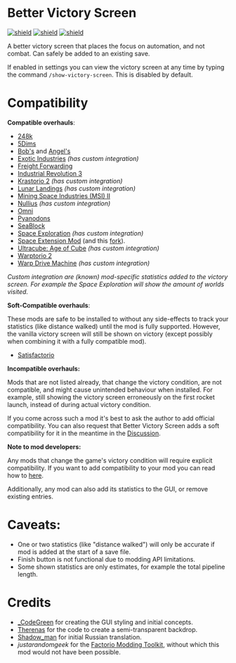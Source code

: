 # Better Victory Screen

[![shield](https://img.shields.io/badge/Ko--fi-Donate%20-hotpink?logo=kofi&logoColor=white)](https://ko-fi.com/stringweasel) [![shield](https://img.shields.io/badge/dynamic/json?color=orange&label=Factorio&query=downloads_count&suffix=%20downloads&url=https%3A%2F%2Fmods.factorio.com%2Fapi%2Fmods%2Fbetter-victory-screen)](https://mods.factorio.com/mod/better-victory-screen) [![shield](https://img.shields.io/badge/Crowdin-Translate-brightgreen)](https://crowdin.com/project/factorio-mods-localization)

A better victory screen that places the focus on automation, and not combat. Can safely be added to an existing save.

If enabled in settings you can view the victory screen at any time by typing the command `/show-victory-screen`. This is disabled by default.

# Compatibility

**Compatible overhauls**:

- [248k](https://mods.factorio.com/mod/248k)
- [5Dims](https://mods.factorio.com/user/McGuten)
- [Bob's](https://mods.factorio.com/user/Bobingabout) and [Angel's](https://mods.factorio.com/user/Arch666Angel) 
- [Exotic Industries](https://mods.factorio.com/mod/exotic-industries) _(has custom integration)_
- [Freight Forwarding](https://mods.factorio.com/mod/FreightForwarding)
- [Industrial Revolution 3](https://mods.factorio.com/mod/IndustrialRevolution3)
- [Krastorio 2](https://mods.factorio.com/mod/Krastorio2) _(has custom integration)_
- [Lunar Landings](https://mods.factorio.com/mod/LunarLandings)  _(has custom integration)_
- [Mining Space Industries (MSI) II](https://mods.factorio.com/mod/Mining-Space-Industries-II)
- [Nullius](https://mods.factorio.com/mod/nullius) _(has custom integration)_
- [Omni](https://mods.factorio.com/user/OmnissiahZelos)
- [Pyanodons](https://mods.factorio.com/user/pyanodon)
- [SeaBlock](https://mods.factorio.com/mod/SeaBlock)
- [Space Exploration](https://mods.factorio.com/mod/space-exploration) _(has custom integration)_
- [Space Extension Mod](https://mods.factorio.com/mod/SpaceMod) (and this [fork](https://mods.factorio.com/mod/SpaceModFeorasFork)).
- [Ultracube: Age of Cube](https://mods.factorio.com/mod/Ultracube) _(has custom integration)_
- [Warptorio 2](https://mods.factorio.com/mod/warptorio2)
- [Warp Drive Machine](https://mods.factorio.com/mod/Warp-Drive-Machine/downloads) _(has custom integration)_

_Custom integration are (known) mod-specific statistics added to the victory screen. For example the Space Exploration will show the amount of worlds visited._

**Soft-Compatible overhauls**:

These mods are safe to be installed to without any side-effects to track your statistics (like distance walked) until the mod is fully supported. However, the vanilla victory screen will still be shown on victory (except possibly when combining it with a fully compatible mod).

- [Satisfactorio](https://mods.factorio.com/mod/Satisfactorio)

**Incompatible overhauls:**

Mods that are not listed already, that change the victory condition, are not compatible, and might cause unintended behaviour when installed. For example, still showing the victory screen erroneously on the first rocket launch, instead of during actual victory condition.

If you come across such a mod it's best to ask the author to add official compatibility. You can also request that Better Victory Screen adds a soft compatibility for it in the meantime in the [Discussion](https://mods.factorio.com/mod/better-victory-screen/discussion`).

**Note to mod developers:**

Any mods that change the game's victory condition will require explicit compatibility. If you want to add compatibility to your mod you can read how to [here](https://github.com/heinwessels/factorio-better-victory-screen/blob/main/mod-page/compatibility.md). 

Additionally, any mod can also add its statistics to the GUI, or remove existing entries.

# Caveats:
- One or two statistics (like "distance walked") will only be accurate if mod is added at the start of a save file.
- Finish button is not functional due to modding API limitations.
- Some shown statistics are only estimates, for example the total pipeline length.

# Credits
- [_CodeGreen](https://mods.factorio.com/user/_CodeGreen) for creating the GUI styling and initial concepts.
- [Therenas](https://mods.factorio.com/mod/factoryplanner) for the code to create a semi-transparent backdrop.
- [Shadow_man](https://mods.factorio.com/user/Shadow_Man) for initial Russian translation. 
- _justarandomgeek_ for the [Factorio Modding Toolkit](https://marketplace.visualstudio.com/items?itemName=justarandomgeek.factoriomod-debug), without which this mod would not have been possible.